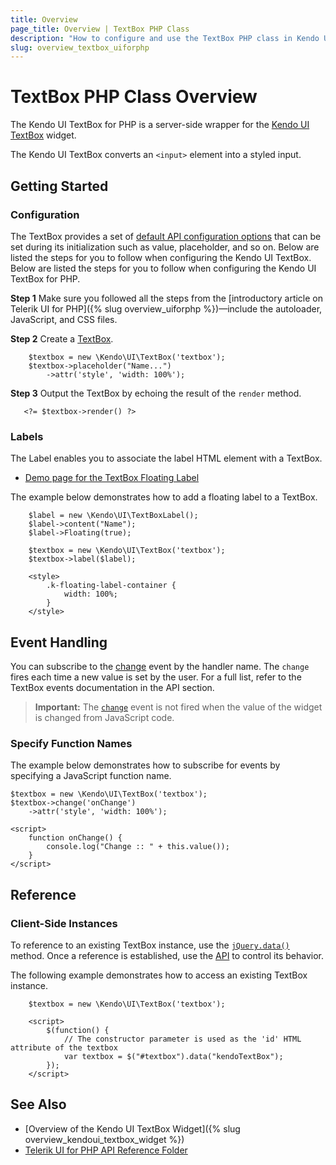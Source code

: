 ```yaml
---
title: Overview
page_title: Overview | TextBox PHP Class
description: "How to configure and use the TextBox PHP class in Kendo UI."
slug: overview_textbox_uiforphp
---
```


# TextBox PHP Class Overview

The Kendo UI TextBox for PHP is a server-side wrapper for the [Kendo UI TextBox](https://demos.telerik.com/kendo-ui/textbox/index) widget.

The Kendo UI TextBox converts an `<input>` element into a styled input.

## Getting Started

### Configuration

The TextBox provides a set of [default API configuration options](/api/php/Kendo/UI/TextBox) that can be set during its initialization such as value, placeholder, and so on. Below are listed the steps for you to follow when configuring the Kendo UI TextBox. Below are listed the steps for you to follow when configuring the Kendo UI TextBox for PHP.

**Step 1** Make sure you followed all the steps from the [introductory article on Telerik UI for PHP]({% slug overview_uiforphp %})&mdash;include the autoloader, JavaScript, and CSS files.

**Step 2** Create a [TextBox](/api/php/Kendo/UI/TextBox).
    
        $textbox = new \Kendo\UI\TextBox('textbox');
        $textbox->placeholder("Name...")
            ->attr('style', 'width: 100%');


**Step 3** Output the TextBox by echoing the result of the `render` method.

       <?= $textbox->render() ?>

### Labels

The Label enables you to associate the label HTML element with a TextBox.

* [Demo page for the TextBox Floating Label](https://demos.telerik.com/php-ui/textbox/floating-label) 

The example below demonstrates how to add a floating label to a TextBox.

        $label = new \Kendo\UI\TextBoxLabel();
        $label->content("Name");
        $label->Floating(true);

        $textbox = new \Kendo\UI\TextBox('textbox');
        $textbox->label($label);

        <style>
            .k-floating-label-container {
                width: 100%;
            }
        </style>

## Event Handling

You can subscribe to the [change](/api/javascript/ui/textbox/events/change) event by the handler name. The `change` fires each time a new value is set by the user.  For a full list, refer to the TextBox events documentation in the API section.

> **Important:** The [`change`](/api/javascript/ui/textbox/events/change) event is not fired when the value of the widget is changed from JavaScript code.

### Specify Function Names

The example below demonstrates how to subscribe for events by specifying a JavaScript function name.

    $textbox = new \Kendo\UI\TextBox('textbox');
    $textbox->change('onChange')
        ->attr('style', 'width: 100%');

    <script>
        function onChange() {
            console.log("Change :: " + this.value());
        }
    </script>

## Reference

### Client-Side Instances

To reference to an existing TextBox instance, use the [`jQuery.data()`](https://api.jquery.com/jQuery.data/) method. Once a reference is established, use the [API](/api/javascript/ui/textbox) to control its behavior.

The following example demonstrates how to access an existing TextBox instance.


        $textbox = new \Kendo\UI\TextBox('textbox');

        <script>
            $(function() {
                // The constructor parameter is used as the 'id' HTML attribute of the textbox
                var textbox = $("#textbox").data("kendoTextBox");
            });
        </script>

## See Also

* [Overview of the Kendo UI TextBox Widget]({% slug overview_kendoui_textbox_widget %})
* [Telerik UI for PHP API Reference Folder](/api/php/Kendo/UI/TextBox)
